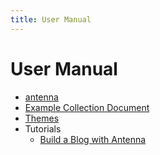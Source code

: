 ```yaml
---
title: User Manual
---
```


# User Manual

- [antenna](antenna.1.md)
- [Example Collection Document](example.txt)
- [Themes](themes.5.md)
- Tutorials
  - [Build a Blog with Antenna](Build_a_Blog_with_Antenna_App.md)
